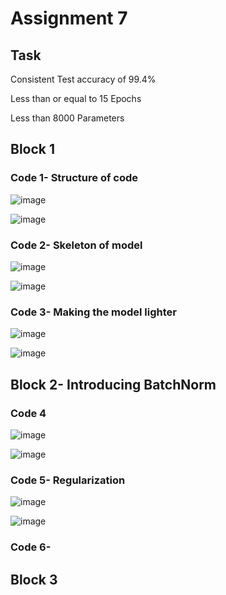 # Assignment 7

## Task 

Consistent Test accuracy of 99.4% 

Less than or equal to 15 Epochs

Less than 8000 Parameters

## Block 1
### Code 1- Structure of code

![image](https://github.com/RashiTech/ERA-V1/assets/90626052/4fa8b943-b077-4feb-8bb6-2b57404cc8d6)


![image](https://github.com/RashiTech/ERA-V1/assets/90626052/afc7dc4c-068e-459c-a414-c973645af296)

### Code 2- Skeleton of model

![image](https://github.com/RashiTech/ERA-V1/assets/90626052/4ae2f7bb-e88c-48e2-99c5-1c94538e59c1)


![image](https://github.com/RashiTech/ERA-V1/assets/90626052/5b8780a8-b4e9-417f-a30a-d0860d319469)

### Code 3- Making the model lighter

![image](https://github.com/RashiTech/ERA-V1/assets/90626052/62f1a149-2c13-4eeb-aac2-c74c29ed3e0a)

![image](https://github.com/RashiTech/ERA-V1/assets/90626052/a859f6f3-d1bd-4451-8981-8ac0c3e28549)


## Block 2- Introducing BatchNorm

### Code 4

![image](https://github.com/RashiTech/ERA-V1/assets/90626052/78a81d9a-dab0-4475-beb0-9487dfae91e5)

![image](https://github.com/RashiTech/ERA-V1/assets/90626052/e851e164-88b6-45c3-a403-abf11dd1990c)

### Code 5- Regularization

![image](https://github.com/RashiTech/ERA-V1/assets/90626052/953ee7a1-a78c-42d0-8062-05eaffdf018f)

![image](https://github.com/RashiTech/ERA-V1/assets/90626052/e44a9dd1-32e3-4add-924c-12d29545ffa4)

### Code 6-





## Block 3


